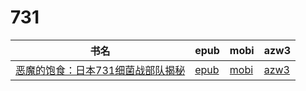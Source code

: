# 731

| 书名 | epub | mobi | azw3 |
| --- | --- | --- | --- |
| [恶魔的饱食：日本731细菌战部队揭秘](http://ct.dalanmei.com/f/31084289-571788707-8026c8) | [epub](http://ct.dalanmei.com/f/31084289-571788707-8026c8) | [mobi](http://ct.dalanmei.com/f/31084289-571456431-470cc8) | [azw3](http://ct.dalanmei.com/f/31084289-571892836-4ec5bc) |
